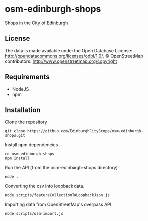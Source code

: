 # osm-edinburgh-shops
Shops in the City of Edinburgh

## License

The data is made available under the Open Database License: http://opendatacommons.org/licenses/odbl/1.0/.
© OpenStreetMap contributors: http://www.openstreetmap.org/copyright

## Requirements

- NodeJS
- npm

## Installation

Clone the repository

```
git clone https://github.com/EdinburghCityScope/osm-edinburgh-shops.git
```

Install npm dependencies

```
cd osm-edinburgh-shops
npm install
```

Run the API (from the osm-edinburgh-shops directory)

```
node .
```

Converting the csv into loopback data.

```
node scripts/featureCollectionToLoopbackJson.js
```

Importing data from OpenStreetMap's overpass API

```
node scripts/osm-import.js
```
